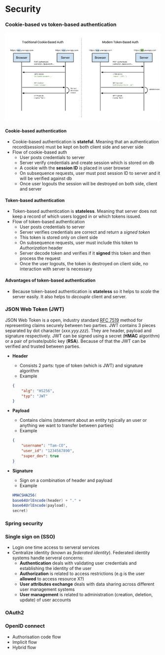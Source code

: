 # Security

### Cookie-based vs token-based authentication
![cookie-token](images/cookie-token-auth.png)

#### Cookie-based authentication
* Cookie-based authentication is **stateful**. Meaning that an authentication record(session) must be kept on both client side and server side
* Flow of cookie-based auth
    * User posts credentials to server
    * Server verify credentials and create session which is stored on db
    * A cookie with the **session ID** is placed in user browser
    * On subsequence requests, user must post session ID to server and it will be verified against db
    * Once user logouts the session will be destroyed on both side, client and server


#### Token-based authentication
* Token-based authentication is **stateless**. Meaning that server does not keep a record of which users logged in or which tokens issued.
* Flow of token-based authentication
    * User posts credentials to server
    * Server verifies credentials are correct and return a *signed token*
    * This token is stored only on client side
    * On subsequence requests, user must include this token to *Authorization* header
    * Server decode token and verifies if it **signed** this token and then process the request
    * Once the user logouts, the token is destroyed on client side, no interaction with server is necessary
    
    
#### Advantages of token-based authentication
* Because token-based authentication is **stateless** so it helps to *scale* the server easily. It also helps to *decouple* client and server. 

### JSON Web Token (JWT)
JSON Web Token is a open, industry standard [RFC 7519](https://tools.ietf.org/html/rfc7519) method for representing claims securely between two parties. JWT contains 3 pieces separated by dot character (*xxx.yyy.zzz*). They are header, payload and signature respectively. JWT can be signed using a secret (**HMAC** algorithm) or a pair of private/public key (**RSA**). Because of that the JWT can be verified and trusted between parties.
* **Header**
    * Consists 2 parts: type of token (which is JWT) and signature algorithm
    * Example
    ``` JSON
    {
        "alg": "HS256",
        "typ": "JWT"
    }
    ```
        
* **Payload**
    * Contains claims (statement about an entity typically an user or anything we want to transfer between parties)
    * Example
    ``` JSON
    {
        "username": "Tam-CO",
        "user_id": "1234567890",
        "super_dev": true
    }
    ```
    
* **Signature**
    * Sign on a combination of header and payload
    * Example
    ``` java
    HMACSHA256(
  base64UrlEncode(header) + "." +
  base64UrlEncode(payload),
  secret)
    ````


### Spring security

### Single sign on (SSO)
* Login one time access to serveral services
* Centralize identity (known as *federated identity*). Federated identity systems handle
serveral concerns:
    * **Authentication** deals with validating user credentials and establishing the identity of the user
    * **Authorization** is related to access restrictions (e.g is the user **allowed** to access resource X?)
    * **User attributes exchange** deals with data sharing across different user management systems
    * **User management** is related to administration (creation, deletion, update) of user accounts

### OAuth2

### OpenID connect
* Authorisation code flow
* Implicit flow
* Hybrid flow
